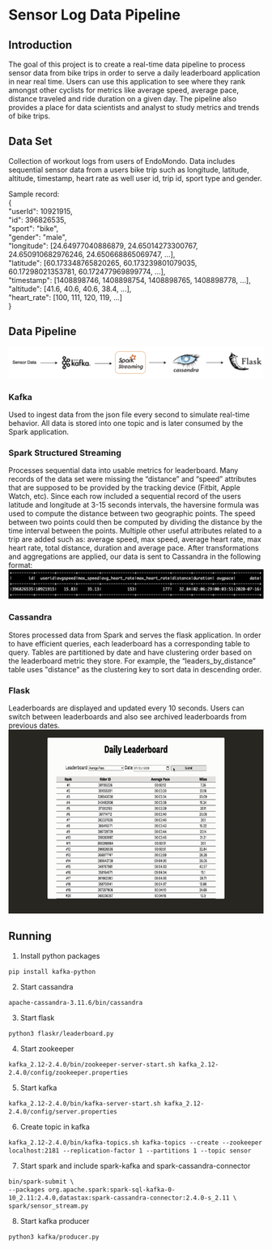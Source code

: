 # Sensor Log Data Pipeline

## Introduction
The goal of this project is to create a real-time data pipeline to process sensor data from bike trips in order to serve a daily 
leaderboard application in near real time. Users can use this application to see where they rank amongst other cyclists for metrics 
like average speed, average pace, distance traveled and ride duration on a given day. The pipeline also provides a place for data 
scientists and analyst to study metrics and trends of bike trips.
## Data Set
Collection of workout logs from users of EndoMondo. Data includes sequential sensor data from a users bike trip such as longitude, latitude, 
altitude, timestamp, heart rate as well user id, trip id, sport type and gender.

Sample record:<br>
{<br>
	"userId": 10921915,<br>
	"id": 396826535,<br>
	"sport": "bike",<br>
	"gender": "male",<br>
	"longitude": [24.64977040886879, 24.65014273300767, 24.650910682976246, 24.650668865069747, ...],<br>
	"latitude": [60.173348765820265, 60.173239801079035, 60.17298021353781, 60.172477969899774, ...],<br>
	"timestamp": [1408898746, 1408898754, 1408898765, 1408898778, ...],<br>
	"altitude": [41.6, 40.6, 40.6, 38.4, ...],<br>
	"heart_rate": [100, 111, 120, 119, ...]<br>
}
## Data Pipeline
![image](https://github.com/jrowland22/sensor-data-pipeline/blob/master/images/pipeline_arch.png)
### Kafka
Used to ingest data from the json file every second to simulate real-time behavior. All data is stored into 
one topic and is later consumed by the Spark application.
### Spark Structured Streaming
Processes sequential data into usable metrics for leaderboard. Many records of the data set were missing the “distance” and “speed” 
attributes that are supposed to be provided by the tracking device (Fitbit, Apple Watch, etc). Since each row included a sequential 
record of the users latitude and longitude at 3-15 seconds intervals, the haversine formula was used to compute the distance between two 
geographic points. The speed between two points could then be computed by dividing the distance by the time interval between the points. Multiple other useful attributes related to a trip are added such as: average speed, max speed, average heart rate, max heart rate, total distance, duration and average pace.
After transformations and aggregations are applied, our data is sent to Cassandra in the following format:
![image](https://github.com/jrowland22/sensor-data-pipeline/blob/master/images/spark_sample.png)
### Cassandra
Stores processed data from Spark and serves the flask application. In order to have efficient queries, each leaderboard has a corresponding 
table to query. Tables are partitioned by date and have clustering order based on the leaderboard metric they store. For example, 
the “leaders_by_distance” table uses "distance" as the clustering key to sort data in descending order.
### Flask
Leaderboards are displayed and updated every 10 seconds. Users can switch between leaderboards and also see archived leaderboards from previous dates.<br>
<img src = "https://github.com/jrowland22/sensor-data-pipeline/blob/master/images/demo.gif" width = "750" height = "363"/>

## Running
1. Install python packages
```
pip install kafka-python
```
2. Start cassandra
```
apache-cassandra-3.11.6/bin/cassandra
```
3. Start flask
```
python3 flaskr/leaderboard.py
```
4. Start zookeeper
```
kafka_2.12-2.4.0/bin/zookeeper-server-start.sh kafka_2.12-2.4.0/config/zookeeper.properties
```
5. Start kafka
```
kafka_2.12-2.4.0/bin/kafka-server-start.sh kafka_2.12-2.4.0/config/server.properties
```
6. Create topic in kafka
```
kafka_2.12-2.4.0/bin/kafka-topics.sh kafka-topics --create --zookeeper localhost:2181 --replication-factor 1 --partitions 1 --topic sensor
```
7. Start spark and include spark-kafka and spark-cassandra-connector
```
bin/spark-submit \
--packages org.apache.spark:spark-sql-kafka-0-10_2.11:2.4.0,datastax:spark-cassandra-connector:2.4.0-s_2.11 \
spark/sensor_stream.py
```
8. Start kafka producer
```
python3 kafka/producer.py
```
